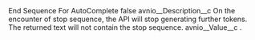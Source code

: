<?xml version="1.0" encoding="UTF-8"?>
<CustomMetadata xmlns="http://soap.sforce.com/2006/04/metadata" xmlns:xsi="http://www.w3.org/2001/XMLSchema-instance" xmlns:xsd="http://www.w3.org/2001/XMLSchema">
    <label>End Sequence For AutoComplete</label>
    <protected>false</protected>
    <values>
        <field>avnio__Description__c</field>
        <value xsi:type="xsd:string">On the encounter of stop sequence, the API will stop generating further tokens. The returned text will not contain the stop sequence.</value>
    </values>
    <values>
        <field>avnio__Value__c</field>
        <value xsi:type="xsd:string">.</value>
    </values>
</CustomMetadata>
